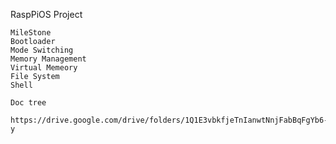 RaspPiOS Project

	MileStone
	Bootloader
	Mode Switching
	Memory Management
	Virtual Memeory
	File System
	Shell
	
	Doc tree
		https://drive.google.com/drive/folders/1Q1E3vbkfjeTnIanwtNnjFabBqFgYb6-y
	
